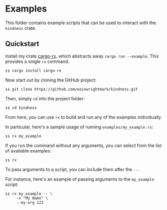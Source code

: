 # Examples

This folder contains example scripts that can be used to interact with
the `kindness` crate.

## Quickstart

[cargo-rx]: https://github.com/rnag/cargo-rx

Install my crate [cargo-rx], which abstracts away `cargo run --example`.
This provides a single `rx` command.

```shell
❯❯ cargo install cargo-rx
```

Now start out by cloning the GitHub project:

```shell
❯❯ git clone https://github.com/wainwrightmark/kindness.git
```

Then, simply `cd` into the project folder:

```shell
❯❯ cd kindness
```

From here, you can use `rx` to build and run
any of the examples individually.

In particular, here's a sample usage of running `examples/my_example.rs`:

```shell
❯❯ rx my_example
```

If you run the command without any arguments, you can select 
from the list of available examples:

```shell
❯❯ rx
```

To pass arguments to a script, you can include them after the `--`.

For instance, here's an example of passing arguments to the `my_example` script:

```shell
❯❯ rx my_example -- \
     -n "My Name" \
     --my-arg 123
```
